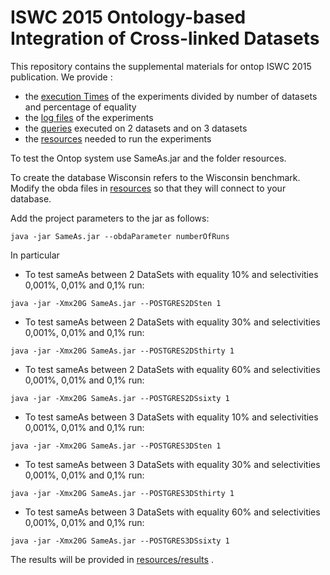 ISWC 2015 
Ontology-based Integration of Cross-linked Datasets
==============

This repository contains the supplemental materials  for ontop ISWC 2015 publication.
We provide :

* the [execution Times](executionTimes) of the experiments divided by number of datasets and percentage of equality
* the [log files](logFiles) of the experiments 
* the [queries](queries) executed on 2 datasets and on 3 datasets
* the [resources](resources) needed to run the experiments


To test the Ontop system use SameAs.jar and the folder resources.

To create the database Wisconsin refers to the Wisconsin benchmark.
Modify the obda files in [resources](resources/sameAs/ontowis) so that they will connect to your database.

Add the project parameters to the jar as follows:

 `java -jar SameAs.jar --obdaParameter numberOfRuns`
 
In particular

* To test sameAs between 2 DataSets with equality 10% and selectivities 0,001%, 0,01% and 0,1% run:

 `java -jar -Xmx20G SameAs.jar --POSTGRES2DSten 1 `

* To test sameAs between 2 DataSets with equality 30% and selectivities 0,001%, 0,01% and 0,1% run:

 `java -jar -Xmx20G SameAs.jar --POSTGRES2DSthirty 1 `

* To test sameAs between 2 DataSets with equality 60% and selectivities 0,001%, 0,01% and 0,1% run:

 `java -jar -Xmx20G SameAs.jar --POSTGRES2DSsixty 1 `

* To test sameAs between 3 DataSets with equality 10% and selectivities 0,001%, 0,01% and 0,1% run:

 `java -jar -Xmx20G SameAs.jar --POSTGRES3DSten 1 `

* To test sameAs between 3 DataSets with equality 30% and selectivities 0,001%, 0,01% and 0,1% run:

 `java -jar -Xmx20G SameAs.jar --POSTGRES3DSthirty 1 `

* To test sameAs between 3 DataSets with equality 60% and selectivities 0,001%, 0,01% and 0,1% run:

 `java -jar -Xmx20G SameAs.jar --POSTGRES3DSsixty 1 `

The results will be provided in [resources/results](resources/results) .





